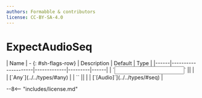 ```yaml
---
authors: Formabble & contributors
license: CC-BY-SA-4.0
---
```



# ExpectAudioSeq

<div class="sh-parameters" markdown="1">
| Name | - {: #sh-flags-row} | Description | Default | Type |
|------|---------------------|-------------|---------|------|
| `<input>` || | | [`Any`](../../types/#any) |
| `<output>` || | | [`[Audio]`](../../types/#seq) |

</div>



--8<-- "includes/license.md"

